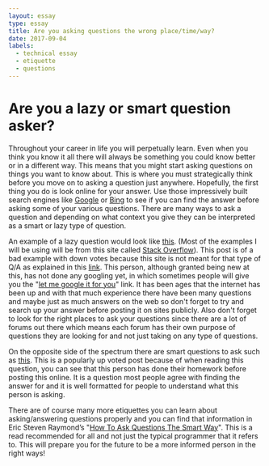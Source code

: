 ```yaml
---
layout: essay
type: essay
title: Are you asking questions the wrong place/time/way?
date: 2017-09-04
labels:
  - technical essay
  - etiquette
  - questions
---
```


# Are you a lazy or smart question asker?
Throughout your career in life you will perpetually learn. Even when you think you know it all there will always be something you could know better or in a different way. This means that you might start asking questions on things you want to know about. This is where you must strategically think before you move on to asking a question just anywhere. Hopefully, the first thing you do is look online for your answer. Use those impressively built search engines like [Google](https://www.google.com/) or [Bing](https://www.bing.com/) to see if you can find the answer before asking some of your various questions. There are many ways to ask a question and depending on what context you give they can be interpreted as a smart or lazy type of question. 

An example of a lazy question would look like [this](https://stackoverflow.com/questions/45828845/tech-stack-required-to-understand-git-source-code). (Most of the examples I will be using will be from this site called [Stack Overflow](https://stackoverflow.com/)). This post is of a bad example with down votes because this site is not meant for that type of Q/A as explained in this [link](https://stackoverflow.com/tour). This person, although granted being new at this, has not done any googling yet, in which sometimes people will give you the "[let me google it for you](http://lmgtfy.com/?q=google)" link. It has been ages that the internet has been up and with that much experience there have been many questions and maybe just as much answers on the web so don't forget to try and search up your answer before posting it on sites publicly. Also don't forget to look for the right places to ask your questions since there are a lot of forums out there which means each forum has their own purpose of questions they are looking for and not just taking on any type of questions.

On the opposite side of the spectrum there are smart questions to ask such as [this](https://stackoverflow.com/questions/477816/what-is-the-correct-json-content-type). This is a popularly up voted post because of when reading this question, you can see that this person has done their homework before posting this online. It is a question most people agree with finding the answer for and it is well formatted for people to understand what this person is asking.

There are of course many more etiquettes you can learn about asking/answering questions properly and you can find that information in Eric Steven Raymond’s "[How To Ask Questions The Smart Way](http://www.catb.org/esr/faqs/smart-questions.html)". This is a read recommended for all and not just the typical programmer that it refers to. This will prepare you for the future to be a more informed person in the right ways!
